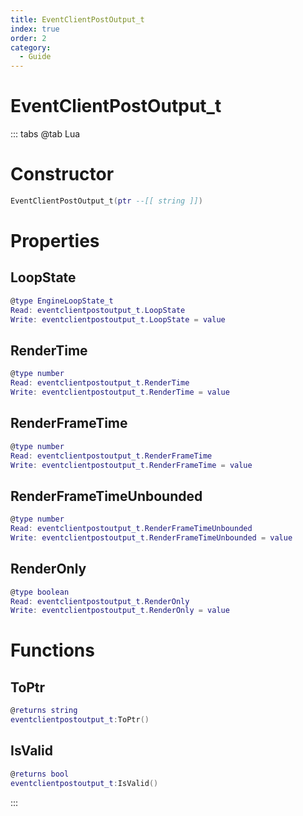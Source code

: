 ```yaml
---
title: EventClientPostOutput_t
index: true
order: 2
category:
  - Guide
---
```


# EventClientPostOutput_t

::: tabs
@tab Lua
# Constructor
```lua
EventClientPostOutput_t(ptr --[[ string ]])
```
# Properties
## LoopState 
```lua
@type EngineLoopState_t
Read: eventclientpostoutput_t.LoopState
Write: eventclientpostoutput_t.LoopState = value
```
## RenderTime 
```lua
@type number
Read: eventclientpostoutput_t.RenderTime
Write: eventclientpostoutput_t.RenderTime = value
```
## RenderFrameTime 
```lua
@type number
Read: eventclientpostoutput_t.RenderFrameTime
Write: eventclientpostoutput_t.RenderFrameTime = value
```
## RenderFrameTimeUnbounded 
```lua
@type number
Read: eventclientpostoutput_t.RenderFrameTimeUnbounded
Write: eventclientpostoutput_t.RenderFrameTimeUnbounded = value
```
## RenderOnly 
```lua
@type boolean
Read: eventclientpostoutput_t.RenderOnly
Write: eventclientpostoutput_t.RenderOnly = value
```
# Functions
## ToPtr
```lua
@returns string
eventclientpostoutput_t:ToPtr()
```
## IsValid
```lua
@returns bool
eventclientpostoutput_t:IsValid()
```

:::